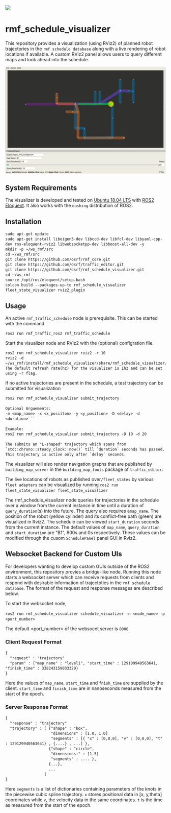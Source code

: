 ![](https://github.com/osrf/rmf_schedule_visualizer/workflows/build/badge.svg)

# rmf_schedule_visualizer

This repository provides a visualization (using RViz2) of planned robot trajectories in the `rmf schedule database` along with a live rendering of robot locations if available. A custom RViz2 panel allows users to query different maps and look ahead into the schedule.

![](docs/media/visualizer.gif)

## System Requirements

The visualizer is developed and tested on
[Ubuntu 18.04 LTS](http://releases.ubuntu.com/18.04/) with 
[ROS2 Eloquent](https://index.ros.org/doc/ros2/Installation/#installationguide). It also works with the `dashing` distribution of ROS2.

## Installation 
```
sudo apt-get update 
sudo apt-get install libeigen3-dev libccd-dev libfcl-dev libyaml-cpp-dev ros-eloquent-rviz2 libwebsocketpp-dev libboost-all-dev -y
mkdir -p ~/ws_rmf/src
cd ~/ws_rmf/src
git clone https://github.com/osrf/rmf_core.git
git clone https://github.com/osrf/traffic_editor.git
git clone https://github.com/osrf/rmf_schedule_visualizer.git
cd ~/ws_rmf
source /opt/ros/eloquent/setup.bash
colcon build --packages-up-to rmf_schedule_visualizer fleet_state_visualizer rviz2_plugin
```

## Usage 

An active `rmf_traffic_schedule` node is prerequisite. This can be started with the command
```
ros2 run rmf_traffic_ros2 rmf_traffic_schedule
```

Start the visualizer node and RViz2 with the (optional) configration file.
```
ros2 run rmf_schedule_visualizer rviz2 -r 10
rviz2 -d ~/ws_rmf/install/rmf_schedule_visualizer/share/rmf_schedule_visualizer/config/rmf.rviz 
The default refresh rate(hz) for the visualizer is 1hz and can be set using -r flag.
```

If no active trajectories are present in the schedule, a test trajectory can be submitted for visualization
```
ros2 run rmf_schedule_visualizer submit_trajectory 

Optional Arguements:
-m <map_name> -x <x_posiiton> -y <y_position> -D <delay> -d <duration>```

Example:
ros2 run rmf_schedule_visualizer submit_trajectory -D 10 -d 20

The submits an "L-shaped" trajectory which spans from `std::chrono::steady_clock::now()` till `duration` seconds has passed. This trajectory is active only after `delay` seconds.
```

The visualizer will also render navigation graphs that are published by `building_map_server` in the `building_map_tools` package of `traffic_editor`.

The live locations of robots as published over`/fleet_states` by various `fleet adapters` can be visualized by running
``` ros2 run fleet_state_visualizer fleet_state_visualizer ```

The rmf_schedule_visualizer node queries for trajectories in the schedule over a window from the current instance in time until a duration of `query_duration`(s) into the future. The query also requires a`map_name`. The position of the robot (yellow cylinder) and its conflict-free path (green) are visualized in Rviz2. The schedule can be viewed `start_duration` seconds from the current instance. The default values of `map_name`, `query_duration` and `start_duration` are "B1", 600s and 0s respectively. These values can be modified through the cusom `SchedulePanel` panel GUI in Rviz2. 

## Websocket Backend for Custom UIs 
For developers wanting to develop custom GUIs outside of the ROS2 environment, this repository provies a bridge-like node. Running this node starts a websocket server which can receive requests from clients and respond with desirable information of trajectoties in the `rmf schedule database`. The format of the request and response messages are described below.

To start the websocket node,

```ros2 run rmf_schedule_visualizer schedule_visualizer -n <node_name> -p <port_number>```

The default <port_number> of the websocet server is `8006`. 

### Client Request Format
```
{
  "request" : "trajectory"
  "param" : {"map_name" : "level1", "start_time" : 129109940563641, "finish_time" : 338243159033329}
}
```
Here the values of `map_name`, `start_time` and `fnish_time` are supplied by the client. `start_time` and `finish_time` are in nanoseconds measured from the start of the epoch.

### Server Response Format 
```
{
  "response" : "trajectory"
  "trajectory" : [ {"shape" : "box",
                    "dimensions" : [1.0, 1.0]
                    "segments" : [{ "x" : [0,0,0], "v" : [0,0,0], "t" : 129129940563641} , {....} , ...] },
                   {"shape" : "circle",
                    "dimensions:" : [1.5]
                    "segments" : .... },
                   {...},
                   ...
                 ]
}

```
Here `segments` is a list of dictionaries containing parameters of the knots in the piecewise cubic spline trajectory. `x` stores positional data in [x, y,theta] coordinates while `v`, the velocity data in the same coordinates. `t` is the time as measured from the start of the epoch.
